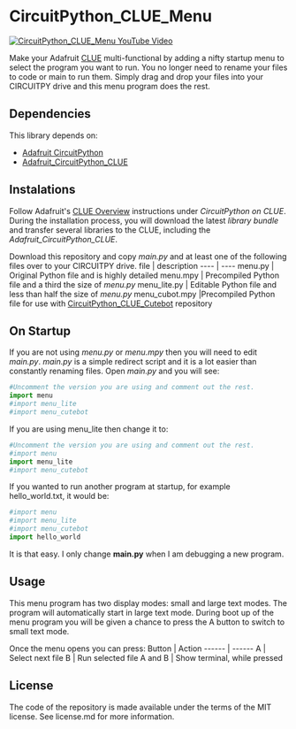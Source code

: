 
# CircuitPython_CLUE_Menu
[![CircuitPython_CLUE_Menu YouTube Video](https://github.com/jisforjt/CircuitPython_CLUE_Menu/blob/master/docs/images/youtubestill.png)](https://https://youtu.be/ZTE-hqM6GPo)

Make your Adafruit [CLUE](https://www.adafruit.com/product/4500) multi-functional by adding a nifty startup menu to select the program you want to run. You no longer need to rename your files to code or main to run them. Simply drag and drop your files into your CIRCUITPY drive and this menu program does the rest.

## Dependencies
This library depends on:
* [Adafruit CircuitPython](https://github.com/adafruit/circuitpython)
* [Adafruit_CircuitPython_CLUE](https://github.com/adafruit/Adafruit_CircuitPython_CLUE)

## Instalations
Follow Adafruit's [CLUE Overview](https://learn.adafruit.com/adafruit-clue) instructions under _CircuitPython on CLUE_. During the installation process, you will download the latest _library bundle_ and transfer several libraries to the CLUE, including the _Adafruit_CircuitPython_CLUE_.

Download this repository and copy _main.py_ and at least one of the following files over to your CIRCUITPY drive.
file | description
---- | ----
menu.py | Original Python file and is highly detailed
menu.mpy | Precompiled Python file and a third the size of _menu.py_
menu_lite.py | Editable Python file and less than half the size of _menu.py_
menu_cubot.mpy |Precompiled Python file for use with [CircuitPython_CLUE_Cutebot](https://github.com/jisforjt/CircuitPython_CLUE_Cutebot) repository

## On Startup
If you are not using _menu.py_ or _menu.mpy_ then you will need to edit _main.py_. _main.py_ is a simple redirect script and it is a lot easier than constantly renaming files. Open _main.py_ and you will see:
```python
#Uncomment the version you are using and comment out the rest.
import menu
#import menu_lite
#import menu_cutebot
```
If you are using menu_lite then change it to:
```python
#Uncomment the version you are using and comment out the rest.
#import menu
import menu_lite
#import menu_cutebot
```
If you wanted to run another program at startup, for example hello_world.txt, it would be:
```python
#import menu
#import menu_lite
#import menu_cutebot
import hello_world
```
It is that easy. I only change __main.py__ when I am debugging a new program.

## Usage
This menu program has two display modes: small and large text modes. The program will automatically start in large text mode. During boot up of the menu program you will be given a chance to press the A button to switch to small text mode.

Once the menu opens you can press:
Button | Action
------ | ------
A | Select next file
B | Run selected file
A and B | Show terminal, while pressed

## License
The code of the repository is made available under the terms of the MIT license. See license.md for more information.
